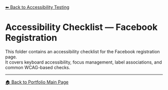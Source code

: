 [⬅ Back to Accessibility Testing](../README.md)

# Accessibility Checklist — Facebook Registration

This folder contains an accessibility checklist for the Facebook registration page.  
It covers keyboard accessibility, focus management, label associations, and common WCAG-based checks.

---

[🏠 Back to Portfolio Main Page](../../../../../../README.md)
